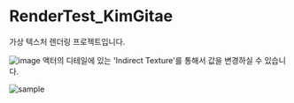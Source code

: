 # RenderTest_KimGitae
가상 텍스처 렌더링 프로젝트입니다.


![image](https://github.com/gth3641/RenderTest_KimGitae/assets/63779625/f5362da5-c6e4-4983-a037-6a0cff42944f)
액터의 디테일에 있는 'Indirect Texture'를 통해서 값을 변경하실 수 있습니다.

![sample](https://github.com/gth3641/RenderTest_KimGitae/assets/63779625/c0bda834-75d2-41de-a11e-c0c9fae7a404)

